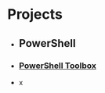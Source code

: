 # Projects
- ## PowerShell
 - ### [PowerShell Toolbox](https://github.com/cfpaquet/netpaq/projects/1)
 - x
